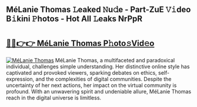 ## MéLanie Thomas 𝙻eaked 𝙽u𝚍e - Part-ZuE 𝚅𝚒deo B𝚒kini 𝙿hotos - Hot All 𝙻eaks NrPpR

# <h2><a href="http://ld02va.urlbe.top/?page=Me%cc%81Lanie+Thomas">🔗🔗👉👉 MéLanie Thomas P𝚑oto𝚜Vid𝚎o</a></h2>

[![MéLanie Thomas](https://i.imgur.com/eBuTRDB.gif)](http://ld02va.urlbe.top/?page=Me%cc%81Lanie+Thomas)
MéLanie Thomas, a multifaceted and paradoxical individual, challenges simple understanding. Her distinctive online style has captivated and provoked viewers, sparking debates on ethics, self-expression, and the complexities of digital communities. Despite the uncertainty of her next actions, her impact on the virtual community is profound. With an unwavering spirit and undeniable allure, MéLanie Thomas reach in the digital universe is limitless.
